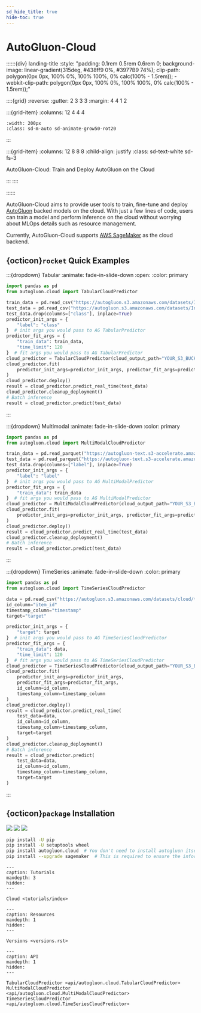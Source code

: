 ```yaml
---
sd_hide_title: true
hide-toc: true
---
```


# AutoGluon-Cloud

::::::{div} landing-title
:style: "padding: 0.1rem 0.5rem 0.6rem 0; background-image: linear-gradient(315deg, #438ff9 0%, #3977B9 74%); clip-path: polygon(0px 0px, 100% 0%, 100% 100%, 0% calc(100% - 1.5rem)); -webkit-clip-path: polygon(0px 0px, 100% 0%, 100% 100%, 0% calc(100% - 1.5rem));"

::::{grid}
:reverse:
:gutter: 2 3 3 3
:margin: 4 4 1 2

:::{grid-item}
:columns: 12 4 4 4

```{image} ./_static/autogluon-s.png
:width: 200px
:class: sd-m-auto sd-animate-grow50-rot20
```
:::

:::{grid-item}
:columns: 12 8 8 8
:child-align: justify
:class: sd-text-white sd-fs-3

AutoGluon-Cloud: Train and Deploy AutoGluon on the Cloud

:::
::::

::::::

AutoGluon-Cloud aims to provide user tools to train, fine-tune and deploy [AutoGluon](<https://auto.gluon.ai/stable/index.html>) backed models on the cloud. With just a few lines of code, users can train a model and perform inference on the cloud without worrying about MLOps details such as resource management.

Currently, AutoGluon-Cloud supports [AWS SageMaker](<https://aws.amazon.com/sagemaker/>) as the cloud backend.

## {octicon}`rocket` Quick Examples

:::{dropdown} Tabular
:animate: fade-in-slide-down
:open:
:color: primary

```python
import pandas as pd
from autogluon.cloud import TabularCloudPredictor

train_data = pd.read_csv("https://autogluon.s3.amazonaws.com/datasets/Inc/train.csv")
test_data = pd.read_csv("https://autogluon.s3.amazonaws.com/datasets/Inc/test.csv")
test_data.drop(columns=["class"], inplace=True)
predictor_init_args = {
    "label": "class"
}  # init args you would pass to AG TabularPredictor
predictor_fit_args = {
    "train_data": train_data,
    "time_limit": 120
}  # fit args you would pass to AG TabularPredictor
cloud_predictor = TabularCloudPredictor(cloud_output_path="YOUR_S3_BUCKET_PATH")
cloud_predictor.fit(
    predictor_init_args=predictor_init_args, predictor_fit_args=predictor_fit_args
)
cloud_predictor.deploy()
result = cloud_predictor.predict_real_time(test_data)
cloud_predictor.cleanup_deployment()
# Batch inference
result = cloud_predictor.predict(test_data)
```
:::


:::{dropdown} Multimodal
:animate: fade-in-slide-down
:color: primary

```python
import pandas as pd
from autogluon.cloud import MultiModalCloudPredictor

train_data = pd.read_parquet("https://autogluon-text.s3-accelerate.amazonaws.com/glue/sst/train.parquet")
test_data = pd.read_parquet("https://autogluon-text.s3-accelerate.amazonaws.com/glue/sst/dev.parquet")
test_data.drop(columns=["label"], inplace=True)
predictor_init_args = {
    "label": "label"
}  # init args you would pass to AG MultiModalPredictor
predictor_fit_args = {
    "train_data": train_data
}  # fit args you would pass to AG MultiModalPredictor
cloud_predictor = MultiModalCloudPredictor(cloud_output_path="YOUR_S3_BUCKET_PATH")
cloud_predictor.fit(
    predictor_init_args=predictor_init_args, predictor_fit_args=predictor_fit_args
)
cloud_predictor.deploy()
result = cloud_predictor.predict_real_time(test_data)
cloud_predictor.cleanup_deployment()
# Batch inference
result = cloud_predictor.predict(test_data)
```
:::


:::{dropdown} TimeSeries
:animate: fade-in-slide-down
:color: primary

```python
import pandas as pd
from autogluon.cloud import TimeSeriesCloudPredictor

data = pd.read_csv("https://autogluon.s3.amazonaws.com/datasets/cloud/timeseries_train.csv")
id_column="item_id"
timestamp_column="timestamp"
target="target"

predictor_init_args = {
    "target": target
}  # init args you would pass to AG TimeSeriesCloudPredictor
predictor_fit_args = {
    "train_data": data,
    "time_limit": 120
}  # fit args you would pass to AG TimeSeriesCloudPredictor
cloud_predictor = TimeSeriesCloudPredictor(cloud_output_path="YOUR_S3_BUCKET_PATH")
cloud_predictor.fit(
    predictor_init_args=predictor_init_args,
    predictor_fit_args=predictor_fit_args,
    id_column=id_column,
    timestamp_column=timestamp_column
)
cloud_predictor.deploy()
result = cloud_predictor.predict_real_time(
    test_data=data,
    id_column=id_column,
    timestamp_column=timestamp_column,
    target=target
)
cloud_predictor.cleanup_deployment()
# Batch inference
result = cloud_predictor.predict(
    test_data=data,
    id_column=id_column,
    timestamp_column=timestamp_column,
    target=target
)
```
:::


## {octicon}`package` Installation

![](https://img.shields.io/pypi/pyversions/autogluon.cloud)
![](https://img.shields.io/pypi/v/autogluon.cloud.svg)
![](https://img.shields.io/pypi/dm/autogluon.cloud)

```bash
pip install -U pip
pip install -U setuptools wheel
pip install autogluon.cloud  # You don't need to install autogluon itself locally
pip install --upgrade sagemaker  # This is required to ensure the information about newly released containers is available.
```

```{toctree}
---
caption: Tutorials
maxdepth: 3
hidden:
---

Cloud <tutorials/index>
```

```{toctree}
---
caption: Resources
maxdepth: 1
hidden:
---

Versions <versions.rst>
```

```{toctree}
---
caption: API
maxdepth: 1
hidden:
---

TabularCloudPredictor <api/autogluon.cloud.TabularCloudPredictor>
MultiModalCloudPredictor <api/autogluon.cloud.MultiModalCloudPredictor>
TimeSeriesCloudPredictor <api/autogluon.cloud.TimeSeriesCloudPredictor>
```